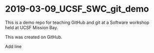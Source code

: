 # 2019-03-09_UCSF_SWC_git_demo

This is a demo repo for teaching GitHub and git at a Software workshop held at UCSF Mission Bay.

This was created on GitHub.

Add line
